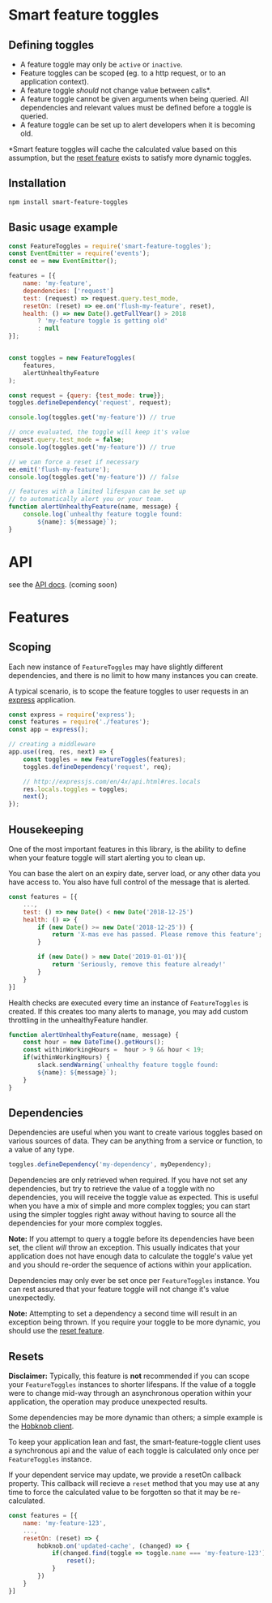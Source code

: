 # Smart feature toggles 


## Defining toggles
- A feature toggle may only be `active` or `inactive`.
- Feature toggles can be scoped (eg. to a http request, or to an application context).
- A feature toggle _should_ not change value between calls*.
- A feature toggle cannot be given arguments when being queried. All dependencies and relevant values must be defined before a toggle is queried.
- A feature toggle can be set up to alert developers when it is becoming old.

*Smart feature toggles will cache the calculated value based on this assumption, but the [reset feature](#resets) exists to satisfy more dynamic toggles.

## Installation
```bash
npm install smart-feature-toggles
```

## Basic usage example
```js
const FeatureToggles = require('smart-feature-toggles');
const EventEmitter = require('events');
const ee = new EventEmitter();

features = [{
    name: 'my-feature',
    dependencies: ['request']
    test: (request) => request.query.test_mode,
    resetOn: (reset) => ee.on('flush-my-feature', reset),
    health: () => new Date().getFullYear() > 2018 
        ? 'my-feature toggle is getting old' 
        : null
}];


const toggles = new FeatureToggles(
    features, 
    alertUnhealthyFeature
);

const request = {query: {test_mode: true}};
toggles.defineDependency('request', request);

console.log(toggles.get('my-feature')) // true

// once evaluated, the toggle will keep it's value
request.query.test_mode = false;
console.log(toggles.get('my-feature')) // true

// we can force a reset if necessary
ee.emit('flush-my-feature');
console.log(toggles.get('my-feature')) // false

// features with a limited lifespan can be set up
// to automatically alert you or your team.
function alertUnhealthyFeature(name, message) {
    console.log(`unhealthy feature toggle found: 
        ${name}: ${message}`);
}
```

# API
see the [API docs](#api). (coming soon)

# Features
## Scoping
Each new instance of `FeatureToggles` may have slightly different dependencies, and there is no limit to how many instances you can create.

A typical scenario, is to scope the feature toggles to user requests in an [express](https://expressjs.com/) application.

```js
const express = require('express');
const features = require('./features');
const app = express();

// creating a middleware
app.use((req, res, next) => {
    const toggles = new FeatureToggles(features);
    toggles.defineDependency('request', req);

    // http://expressjs.com/en/4x/api.html#res.locals
    res.locals.toggles = toggles;
    next();
});
```

## Housekeeping
One of the most important features in this library, is the ability to define when your feature toggle will start alerting you to clean up.

You can base the alert on an expiry date, server load, or any other data you have access to. You also have full control of the message that is alerted.

```js
const features = [{
    ...,
    test: () => new Date() < new Date('2018-12-25')
    health: () => {
        if (new Date() >= new Date('2018-12-25')) {
            return 'X-mas eve has passed. Please remove this feature';
        }

        if (new Date() > new Date('2019-01-01')){
            return 'Seriously, remove this feature already!'
        }
    }
}]
```

Health checks are executed every time an instance of `FeatureToggles` is created. If this creates too many alerts to manage, you may add custom throttling in the unhealthyFeature handler.

```js
function alertUnhealthyFeature(name, message) {
    const hour = new DateTime().getHours();
    const withinWorkingHours =  hour > 9 && hour < 19;
    if(withinWorkingHours) {
        slack.sendWarning(`unhealthy feature toggle found: 
        ${name}: ${message}`);
    }
}
```

## Dependencies
Dependencies are useful when you want to create various toggles based on various sources of data. They can be anything from a service or function, to a value of any type.

```js
toggles.defineDependency('my-dependency', myDependency);
```

Dependencies are only retrieved when required. If you have not set any dependencies, but try to retrieve the value of a toggle with no dependencies, you will receive the toggle value as expected. This is useful when you have a mix of simple and more complex toggles; you can start using the simpler toggles right away without having to source all the dependencies for your more complex toggles.

**Note:** If you attempt to query a toggle before its dependencies have been set, the client _will_ throw an exception. This usually indicates that your application does not have enough data to calculate the toggle's value yet and you should re-order the sequence of actions within your application.

Dependencies may only ever be set once per `FeatureToggles` instance. You can rest assured that your feature toggle will not change it's value unexpectedly. 

**Note:** Attempting to set a dependency a second time will result in an exception being thrown. If you require your toggle to be more dynamic, you should use the [reset feature](#resets).

## Resets
**Disclaimer:** Typically, this feature is **not** recommended if you can scope your `FeatureToggles` instances to shorter lifespans. If the value of a toggle were to change mid-way through an asynchronous operation within your application, the operation may produce unexpected results.

Some dependencies may be more dynamic than others; a simple example is the [Hobknob client](https://github.com/opentable/hobknob-client-nodejs/blob/master/src/Client.js).

To keep your application lean and fast, the smart-feature-toggle client uses a synchronous api and the value of each toggle is calculated only once per `FeatureToggles` instance.

If your dependent service may update, we provide a resetOn callback property. This callback will recieve a `reset` method that you may use at any time to force the calculated value to be forgotten so that it may be re-calculated.

```js
const features = [{
    name: 'my-feature-123',
    ...,
    resetOn: (reset) => {
        hobknob.on('updated-cache', (changed) => {
            if(changed.find(toggle => toggle.name === 'my-feature-123')) {
                reset();
            }
        })
    }
}]
```